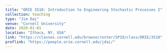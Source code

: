 ```yaml
---
title: "ORIE 3510: Introduction to Engineering Stochastic Processes I"
collection: teaching
type: "Jim Dai"
venue: "Cornell University"
date: 2020-01-01
location: "Ithaca, NY, USA"
link: "https://classes.cornell.edu/browse/roster/SP19/class/ORIE/3510"
proflink: "https://people.orie.cornell.edu/jdai/"
---
```

